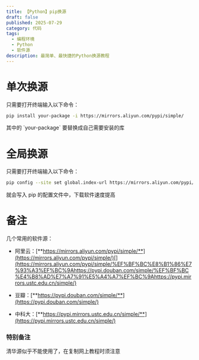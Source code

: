 ```yaml
---
title: 【Python】pip换源
draft: false
published: 2025-07-29
category: 代码
tags:
  - 编程环境
  - Python
  - 软件源
description: 最简单、最快捷的Python换源教程
---
```

# 单次换源

只需要打开终端输入以下命令：

```bash
pip install your-package -i https://mirrors.aliyun.com/pypi/simple/
```

其中的 \`your-package\` 要替换成自己需要安装的库

# 全局换源

只需要打开终端输入以下命令：

```bash
pip config --site set global.index-url https://mirrors.aliyun.com/pypi/simple/
```

就会写入 pip 的配置文件中，下载软件速度提高

# 备注

几个常用的软件源：

*   阿里云：[**https://mirrors.aliyun.com/pypi/simple/**](https://mirrors.aliyun.com/pypi/simple/)[](https://mirrors.aliyun.com/pypi/simple/%EF%BF%BC%E8%B1%86%E7%93%A3%EF%BC%9Ahttps://pypi.douban.com/simple/%EF%BF%BC%E4%B8%AD%E7%A7%91%E5%A4%A7%EF%BC%9Ahttps://pypi.mirrors.ustc.edu.cn/simple/)
    
*   豆瓣：[**https://pypi.douban.com/simple/**](https://pypi.douban.com/simple/)
    
*   中科大：[**https://pypi.mirrors.ustc.edu.cn/simple/**](https://pypi.mirrors.ustc.edu.cn/simple/)
    

### 特别备注

清华源似乎不能使用了，在复制网上教程时须注意